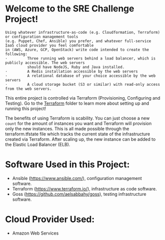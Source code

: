 # Welcome to the SRE Challenge Project!

```
Using whatever infrastructure-as-code (e.g. Cloudformation, Terraform) or configuration management tools
(e.g. Puppet, Chef, Ansible) you prefer, and whatever full-service IaaS cloud provider you feel comfortable
in (AWS, Azure, GCP, OpenStack) write code intended to create the following:
·         Three running web servers behind a load balancer, which is publicly accessible. The web servers
          should have NodeJS, Ruby and Java installed.
·         A Redis installation accessible by the web servers
·         A relational database of your choice accessible by the web servers
·         A cloud storage bucket (S3 or similar) with read-only access from the web servers.
```

This entire project is controlled via Terraform (Provisioning, Configuring and Testing). Go to the [Terraform](https://github.com/redsox2002/SREChallenge/tree/master/Terraform) folder to learn more about setting up and running this project!

The benefits of using Terraform is scability. You can just choose a new `count` for the amount of instances you want and Terraform will provision only the new instances. This is all made possible through the terraform.tfstate file which tracks the current state of the infrastructure created via Terraform. After scaling up, the new instance can be added to the Elastic Load Balancer (ELB).

# Software Used in this Project:

- Ansible (https://www.ansible.com/), configuration management software.
- Terraform (https://www.terraform.io/), infrastructure as code software.
- Goss (https://github.com/aelsabbahy/goss), testing infrastructure software.

# Cloud Provider Used:

- Amazon Web Services
